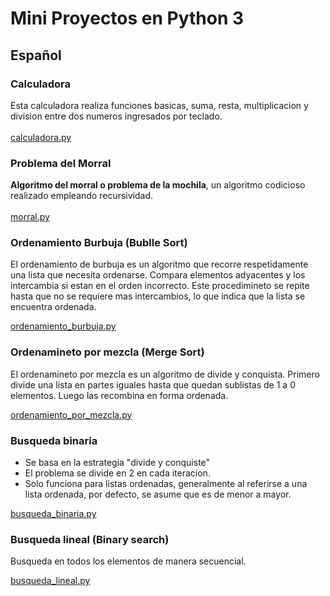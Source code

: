 # Mini Proyectos en Python 3
## Español

### Calculadora
Esta calculadora realiza funciones basicas, suma, resta, multiplicacion y division entre dos numeros ingresados por teclado.
<br>
<br>
[calculadora.py](calculadora.py)

### Problema del Morral
<b>Algoritmo del morral o problema de la mochila</b>, un algoritmo codicioso realizado empleando recursividad.
<br>
<br>
[morral.py](morral.py)

### Ordenamiento Burbuja (Bublle Sort)
El ordenamiento de burbuja es un algoritmo que recorre respetidamente una lista que necesita ordenarse. Compara elementos adyacentes y los intercambia si estan en el orden incorrecto. Este procedimineto se repite hasta que no se requiere mas intercambios, lo que indica que la lista se encuentra ordenada.


[ordenamiento_burbuja.py](ordenamiento_burbuja.py)

### Ordenamineto por mezcla (Merge Sort)
El ordenamineto por mezcla es un algoritmo de divide y conquista. Primero divide una lista en partes iguales hasta que quedan sublistas de 1 a 0 elementos. Luego las recombina en forma ordenada.


[ordenamiento_por_mezcla.py](ordenamiento_por_mezcla.py)

### Busqueda binaria
* Se basa en la estrategia "divide y conquiste"
* El problema se divide en 2 en cada iteracion.
* Solo funciona para listas ordenadas, generalmente al referirse a una lista ordenada, por defecto, se asume que es de menor a mayor.

[busqueda_binaria.py](busqueda_binaria.py)

### Busqueda lineal (Binary search)
Busqueda en todos los elementos de manera secuencial.


[busqueda_lineal.py](busqueda_lineal.py)

<!---
## English
...
